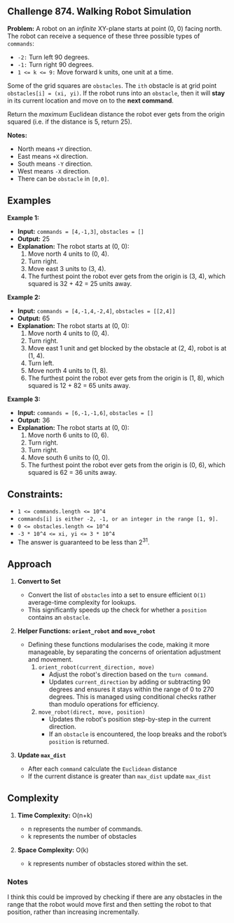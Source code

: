 ## Challenge 874. Walking Robot Simulation

**Problem:** A robot on an *infinite* XY-plane starts at point (0, 0) facing north. The robot can receive a sequence of these three possible 
types of `commands`:

- `-2:` Turn left 90 degrees.
- `-1:` Turn right 90 degrees.
- `1 <= k <= 9:` Move forward k units, one unit at a time.

Some of the grid squares are `obstacles`. The `ith` obstacle is at grid point `obstacles[i] = (xi, yi)`. If the robot runs into an `obstacle`,
then it will **stay** in its current location and move on to the **next command**.

Return the *maximum* Euclidean distance the robot ever gets from the origin squared (i.e. if the distance is 5, return 25).

**Notes:**

- North means `+Y` direction.
- East means `+X` direction.
- South means `-Y` direction.
- West means `-X` direction.
- There can be `obstacle` in `[0,0]`.
 
## Examples

**Example 1:**

- **Input:** `commands = [4,-1,3]`, `obstacles = []`
- **Output:** 25
- **Explanation:** The robot starts at (0, 0):
  1. Move north 4 units to (0, 4).
  2. Turn right.
  3. Move east 3 units to (3, 4).
  4. The furthest point the robot ever gets from the origin is (3, 4), which squared is 32 + 42 = 25 units away.

**Example 2:**

- **Input:** `commands = [4,-1,4,-2,4]`, `obstacles = [[2,4]]`
- **Output:** 65
- **Explanation:** The robot starts at (0, 0):
  1. Move north 4 units to (0, 4).
  2. Turn right.
  3. Move east 1 unit and get blocked by the obstacle at (2, 4), robot is at (1, 4).
  4. Turn left.
  5. Move north 4 units to (1, 8).
  6. The furthest point the robot ever gets from the origin is (1, 8), which squared is 12 + 82 = 65 units away.
  
**Example 3:**

- **Input:** `commands = [6,-1,-1,6]`, `obstacles = []`
- **Output:** 36
- **Explanation:** The robot starts at (0, 0):
  1. Move north 6 units to (0, 6).
  2. Turn right.
  3. Turn right.
  4. Move south 6 units to (0, 0).
  5. The furthest point the robot ever gets from the origin is (0, 6), which squared is 62 = 36 units away.
 
## Constraints:

- `1 <= commands.length <= 10^4`
- `commands[i] is either -2, -1, or an integer in the range [1, 9].`
- `0 <= obstacles.length <= 10^4`
- `-3 * 10^4 <= xi, yi <= 3 * 10^4`
- The answer is guaranteed to be less than 2<sup>31</sup>.

## Approach

1. **Convert to Set**
   - Convert the list of `obstacles` into a set to ensure efficient `O(1)` average-time complexity for lookups.
   - This significantly speeds up the check for whether a `position` contains an `obstacle`.
  
2. **Helper Functions: `orient_robot` and `move_robot`**
   - Defining these functions modularises the code, making it more manageable, by separating the concerns of orientation adjustment and movement.
     1. `orient_robot(current_direction, move)`
         - Adjust the robot's direction based on the `turn command`.
         - Updates `current_direction` by adding or subtracting 90 degrees and ensures it stays within the range of 0 to 270 degrees.
         This is managed using conditional checks rather than modulo operations for efficiency.
     2. `move_robot(direct, move, position)`
        - Updates the robot's position step-by-step in the current direction.
        - If an `obstacle` is encountered, the loop breaks and the robot’s `position` is returned.
        
3. **Update `max_dist`**
   - After each `command` calculate the `Euclidean` distance
   - If the current distance is greater than `max_dist` update `max_dist`

 ## Complexity 

 1. **Time Complexity:** O(n+k)
    - n represents the number of commands. 
    - k represents the number of obstacles

 2. **Space Complexity:** O(k)
    - k represents number of obstacles stored within the set.
   
 ### Notes 

 I think this could be improved by checking if there are any obstacles in the range that the robot would move first and then setting the robot to that position, rather than increasing incrementally. 
